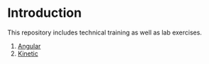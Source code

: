 # Introduction
This repository includes technical training as well as lab exercises.
1.  [Angular](https://github.com/abhishekgoenka/training/tree/master/angular)
1.  [Kinetic](https://github.com/abhishekgoenka/training/tree/master/kinetic)
